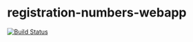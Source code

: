 # registration-numbers-webapp 
[![Build Status](https://travis-ci.org/sibusisozibeko/registration-numbers-webapp.svg?branch=master)](https://travis-ci.org/sibusisozibeko/registration-numbers-webapp)

